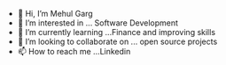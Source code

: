 - 👋 Hi, I’m Mehul Garg
- 👀 I’m interested in ... Software Development
- 🌱 I’m currently learning ...Finance and improving skills
- 💞️ I’m looking to collaborate on ... open source projects
- 📫 How to reach me ...Linkedin

<!---
MehulGarg1012/MehulGarg1012 is a ✨ special ✨ repository because its `README.md` (this file) appears on your GitHub profile.
You can click the Preview link to take a look at your changes.
--->
